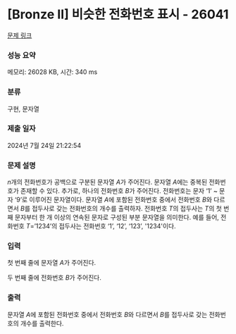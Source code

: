 # [Bronze II] 비슷한 전화번호 표시 - 26041 

[문제 링크](https://www.acmicpc.net/problem/26041) 

### 성능 요약

메모리: 26028 KB, 시간: 340 ms

### 분류

구현, 문자열

### 제출 일자

2024년 7월 24일 21:22:54

### 문제 설명

<p><em>n</em>개의 전화번호가 공백으로 구분된 문자열 <em>A</em>가 주어진다. 문자열 <em>A</em>에는 중복된 전화번호가 존재할 수 있다. 추가로, 하나의 전화번호 <em>B</em>가 주어진다. 전화번호는 문자 ‘1’ ~ 문자 ‘9’로 이루어진 문자열이다. 문자열 <em>A</em>에 포함된 전화번호 중에서 전화번호 <em>B</em>와 다르면서 <em>B</em>를 접두사로 갖는 전화번호의 개수를 출력하자. 전화번호 <em>T</em>의 접두사는 <em>T</em>의 첫 번째 문자부터 한 개 이상의 연속된 문자로 구성된 부분 문자열을 의미한다. 예를 들어, 전화번호 <em>T</em>=’1234’의 접두사는 전화번호 ‘1’, ‘12’, ‘123’, '1234'이다.</p>

### 입력 

 <p>첫 번째 줄에 문자열 <em>A</em>가 주어진다.</p>

<p>두 번째 줄에 전화번호 <em>B</em>가 주어진다.</p>

### 출력 

 <p>문자열 <em>A</em>에 포함된 전화번호 중에서 전화번호 <em>B</em>와 다르면서 <em>B</em>를 접두사로 갖는 전화번호의 개수를 출력한다.</p>


